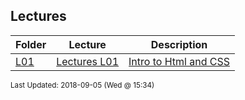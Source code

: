 ## Lectures
| Folder | Lecture | Description|
 | ------------|------------|------------|
 | [L01](https://github.com/rugbyprof/4443-Mobile-Apps/tree/master/Lectures/L01) | [ Lectures L01 ](https://github.com/rugbyprof/4443-Mobile-Apps/tree/master/Lectures/L01) | [ Intro to Html and CSS](https://github.com/rugbyprof/4443-Mobile-Apps/tree/master/Lectures/L01) | [N/A](https://github.com/rugbyprof/4443-Mobile-Apps/tree/master/Lectures/L01) |

<sup>Last Updated: 2018-09-05 (Wed @ 15:34)</sup>